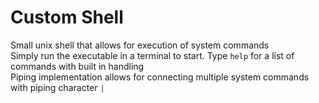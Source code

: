 # Custom Shell
Small unix shell that allows for execution of system commands <br>
Simply run the executable in a terminal to start. Type `help` for a list of commands with built in handling <br>
Piping implementation allows for connecting multiple system commands with piping character `|`


